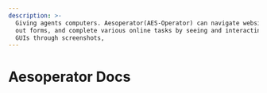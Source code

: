 ```yaml
---
description: >-
  Giving agents computers. Aesoperator(AES-Operator) can navigate websites, fill
  out forms, and complete various online tasks by seeing and interacting with
  GUIs through screenshots,
---
```


# Aesoperator Docs

&#x20;

<figure><img src=".gitbook/assets/Screenshot 2025-01-30 at 11.34.06 AM.png" alt=""><figcaption></figcaption></figure>
